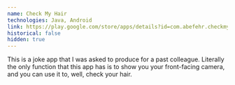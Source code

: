 ```yaml
---
name: Check My Hair
technologies: Java, Android
link: https://play.google.com/store/apps/details?id=com.abefehr.checkmyhair
historical: false
hidden: true
---
```


This is a joke app that I was asked to produce for a past colleague. Literally the only function that this app has is to show you your front-facing camera, and you can use it to, well, check your hair.
